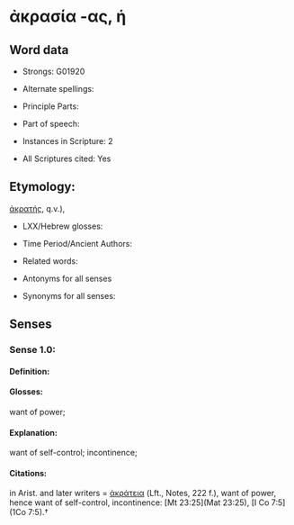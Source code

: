 # ἀκρασία -ας, ἡ

<!-- Status: S2=NeedsEdits -->
<!-- Lexica used for edits:   -->

## Word data

* Strongs: G01920

* Alternate spellings:



* Principle Parts: 


* Part of speech: 


* Instances in Scripture: 2

* All Scriptures cited: Yes

## Etymology: 

[ἀκρατής](), q.v.), 

* LXX/Hebrew glosses: 


* Time Period/Ancient Authors: 


* Related words: 

* Antonyms for all senses

* Synonyms for all senses: 


## Senses 


### Sense  1.0: 

#### Definition: 

#### Glosses: 

want of power; 

#### Explanation: 

want of self-control; 
incontinence; 

#### Citations: 

in Arist. and later writers = [ἀκράτεια]() (Lft., Notes, 222 f.), want of power, hence want of self-control, incontinence: [Mt 23:25](Mat 23:25), [I Co 7:5](1Co 7:5).†
